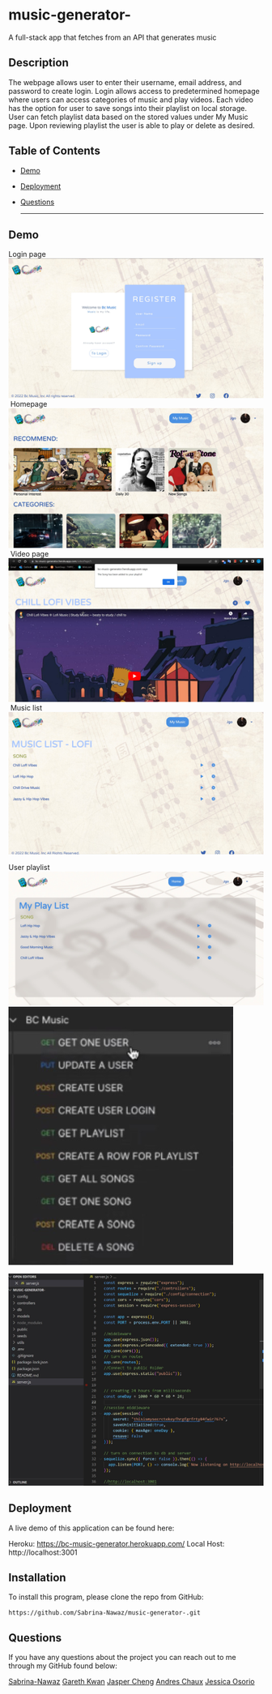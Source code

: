 # music-generator-
A full-stack app that fetches from an API that generates music

## Description
The webpage allows user to enter their username, email address, and password to create login. Login allows access to predetermined homepage where users can access categories of music and play videos. Each video has the option for user to save songs into their playlist on local storage. User can fetch playlist data based on the stored values under My Music page. Upon reviewing playlist the user is able to play or delete as desired.

## Table of Contents
  * [Demo](#demo)  
  * [Deployment](#deployment)
  * [Questions](#questions)

    ***


## Demo

Login page
![image](./Assets/login.jpg)
​
Homepage
![image](./Assets/homepage.jpg)
​
Video page
![image](./Assets/video%20page.jpg)
​
Music list
![image](./Assets/music%20list.jpg)

User playlist
![image](./Assets/user%20playlist.jpg)
​
![routes](./Assets/postman.jpg)

![slack](./Assets/BCmusic.jpg)

## Deployment

A live demo of this application can be found here: 
 
Heroku: https://bc-music-generator.herokuapp.com/
Local Host: http://localhost:3001


## Installation

  To install this program, please clone the repo from GitHub: 
  
  ```
https://github.com/Sabrina-Nawaz/music-generator-.git
  ```

  
## Questions

  If you have any questions about the project you can reach out to me through my GitHub found below:

[Sabrina-Nawaz](https://github.com/Sabrina-Nawaz)
[Gareth Kwan](https://github.com/Gareth-Kwan)
[Jasper Cheng](https://github.com/Hpyorange)
[Andres Chaux](https://github.com/andres192x)
[Jessica Osorio](https://github.com/osorioj88) 
